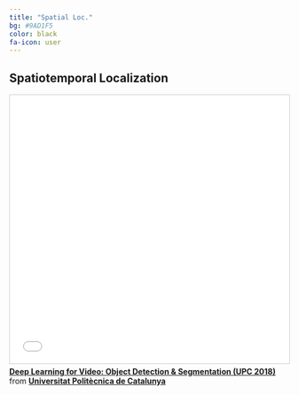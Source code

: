 ```yaml
---
title: "Spatial Loc."
bg: #9AD1F5
color: black
fa-icon: user
---
```



## Spatiotemporal Localization

<iframe src="//www.slideshare.net/slideshow/embed_code/key/ssZsbMe1yRy7kO" width="595" height="485" frameborder="0" marginwidth="0" marginheight="0" scrolling="no" style="border:1px solid #CCC; border-width:1px; margin-bottom:5px; max-width: 100%;" allowfullscreen> </iframe> <div style="margin-bottom:5px"> <strong> <a href="//www.slideshare.net/xavigiro/deep-learning-for-video-object-detection-segmentation-upc-2018" title="Deep Learning for Video: Object Detection &amp; Segmentation (UPC 2018)" target="_blank">Deep Learning for Video: Object Detection &amp; Segmentation (UPC 2018)</a> </strong> from <strong><a href="https://www.slideshare.net/xavigiro" target="_blank">Universitat Politècnica de Catalunya</a></strong> </div>

